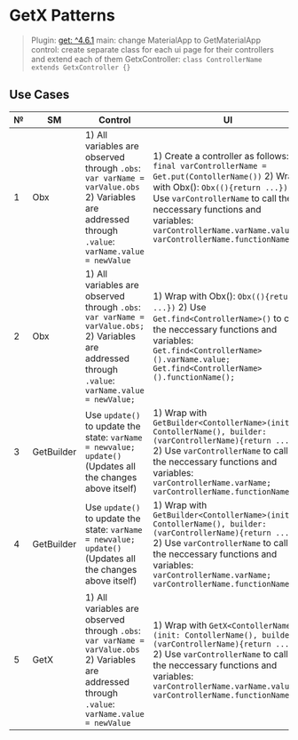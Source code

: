 # GetX Patterns

> Plugin: [get: ^4.6.1](https://pub.dev/packages/get)
> main: change MaterialApp to GetMaterialApp
> control: create separate class for each ui page for their controllers and     extend each of them GetxController: ``` class ControllerName extends GetxController {} ```

## Use Cases

| № | SM | Control |  UI | Service | main |
| ------ | ------ | ------ | ------ | ------ | ------ |
| 1 | Obx | 1) All variables are observed through ```.obs```: ``` var varName = varValue.obs``` 2) Variables are addressed through ```.value```:  ``` varName.value = newValue``` | 1) Create a controller as follows: ```final varControllerName = Get.put(ContollerName())``` 2) Wrap with Obx(): ```Obx((){return ...})``` 3) Use ```varControllerName``` to call the neccessary functions and variables: ```varControllerName.varName.value;```  ```varControllerName.functionName();```| - | Use GetMaterialApp instead of MaterialApp |
| 2 | Obx | 1) All variables are observed through ```.obs```: ``` var varName = varValue.obs;``` 2) Variables are addressed through ```.value```:  ``` varName.value = newValue;``` | 1) Wrap with Obx(): ```Obx((){return ...})``` 2) Use ```Get.find<ControllerName>()``` to call the neccessary functions and variables: ```Get.find<ControllerName>().varName.value;```  ```Get.find<ControllerName>().functionName();``` | Binding Service is needed to use ```Get.find<ControllerName>()``` | Need to initialize binding in GetMaterialApp: ```initialBinding: ControllersBinding(),``` |
| 3 | GetBuilder | Use ```update()``` to update the state: ```varName = newvalue; update()``` (Updates all the changes above itself) | 1) Wrap with ```GetBuilder<ContollerName>(init: ContollerName(), builder: (varControllerName){return ...})``` 2) Use ```varControllerName``` to call the neccessary functions and variables: ```varControllerName.varName;```  ```varControllerName.functionName();``` | Binding Service is needed to use ```GetBuilder<ContollerName>(init: ContollerName(), builder: (varControllerName){return ...})``` | Need to initialize binding in GetMaterialApp: ```initialBinding: ControllersBinding(),``` |
| 4 | GetBuilder | Use ```update()``` to update the state: ```varName = newvalue; update()``` (Updates all the changes above itself) | 1) Wrap with ```GetBuilder<ContollerName>(init: ContollerName(), builder: (varControllerName){return ...})``` 2) Use ```varControllerName``` to call the neccessary functions and variables: ```varControllerName.varName;```  ```varControllerName.functionName();``` | Use Dependency Injection Service instead of Binding Service to use ```GetBuilder<ContollerName>(init: ContollerName(), builder: (varControllerName){return ...})``` | Need to initialize dependency injection service in void main() : ```await DependencyInjectionService.init();``` |
| 5 | GetX |  1) All variables are observed through ```.obs```: ``` var varName = varValue.obs``` 2) Variables are addressed through ```.value```:  ``` varName.value = newValue``` | 1) Wrap with ```GetX<ContollerName>(init: ContollerName(), builder: (varControllerName){return ...})``` 2)  Use ```varControllerName``` to call the neccessary functions and variables: ```varControllerName.varName.value;```  ```varControllerName.functionName();``` | - | Use GetMaterialApp instead of MaterialApp |
